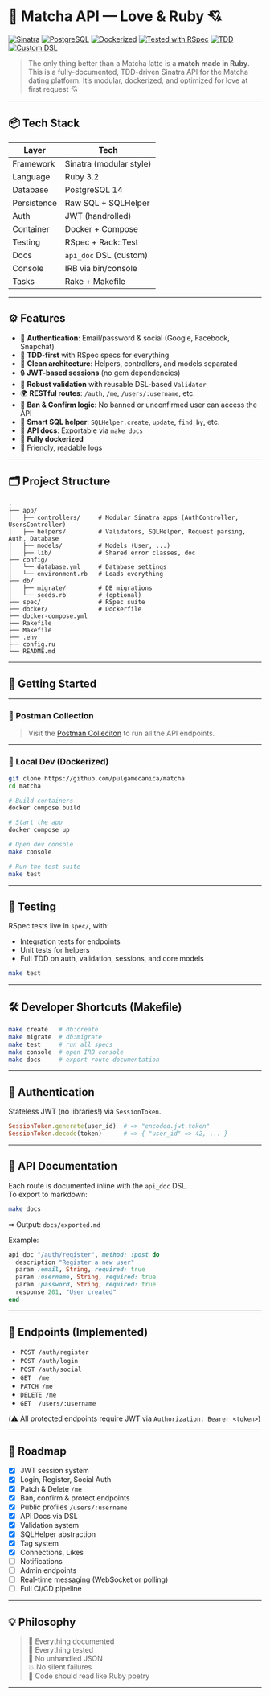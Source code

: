 # 🧪 Matcha API — Love & Ruby 💘

[![Sinatra](https://img.shields.io/badge/Made%20with-Sinatra-ff69b4?logo=sinatra)](http://sinatrarb.com/)
[![PostgreSQL](https://img.shields.io/badge/Database-PostgreSQL-336791?logo=postgresql)](https://www.postgresql.org/)
[![Dockerized](https://img.shields.io/badge/Dockerized-Yes-blue?logo=docker)](https://www.docker.com/)
[![Tested with RSpec](https://img.shields.io/badge/Tested%20with-RSpec-ff4155?logo=ruby)](https://rspec.info/)
[![TDD](https://img.shields.io/badge/TDD-Driven-%23cc0066?logo=testing-library)]()
[![Custom DSL](https://img.shields.io/badge/DSL-api_doc-%23bada55)]()

> The only thing better than a Matcha latte is a **match made in Ruby**.  
> This is a fully-documented, TDD-driven Sinatra API for the Matcha dating platform. It’s modular, dockerized, and optimized for love at first request 💘

---

## 📦 Tech Stack

| Layer         | Tech                    |
|---------------|-------------------------|
| Framework     | Sinatra (modular style) |
| Language      | Ruby 3.2                |
| Database      | PostgreSQL 14           |
| Persistence   | Raw SQL + SQLHelper     |
| Auth          | JWT (handrolled)        |
| Container     | Docker + Compose        |
| Testing       | RSpec + Rack::Test      |
| Docs          | `api_doc` DSL (custom)  |
| Console       | IRB via bin/console     |
| Tasks         | Rake + Makefile         |

---

## ⚙️ Features

- 🔐 **Authentication**: Email/password & social (Google, Facebook, Snapchat)
- 🧪 **TDD-first** with RSpec specs for everything
- 🧼 **Clean architecture**: Helpers, controllers, and models separated
- 🔒 **JWT-based sessions** (no gem dependencies)
- 🧠 **Robust validation** with reusable DSL-based `Validator`
- 🌍 **RESTful routes**: `/auth`, `/me`, `/users/:username`, etc.
- 🚫 **Ban & Confirm logic**: No banned or unconfirmed user can access the API
- 💾 **Smart SQL helper**: `SQLHelper.create`, `update`, `find_by`, etc.
- 🧾 **API docs**: Exportable via `make docs`
- 🐳 **Fully dockerized**
- 💬 Friendly, readable logs

---

## 🗂️ Project Structure

```
.
├── app/
│   ├── controllers/     # Modular Sinatra apps (AuthController, UsersController)
│   ├── helpers/         # Validators, SQLHelper, Request parsing, Auth, Database
│   ├── models/          # Models (User, ...)
│   ├── lib/             # Shared error classes, doc
├── config/
│   └── database.yml     # Database settings
│   └── environment.rb   # Loads everything
├── db/
│   ├── migrate/         # DB migrations
│   └── seeds.rb         # (optional)
├── spec/                # RSpec suite
├── docker/              # Dockerfile
├── docker-compose.yml
├── Rakefile
├── Makefile
├── .env
├── config.ru
└── README.md
```

---

## 🚀 Getting Started

---

### 📘 Postman Collection

> Visit the [Postman Colleciton](https://pulgamecanica.postman.co/workspace/pulgamecanica~fddcef76-1724-4c9d-8f90-c24cfe79c2b9/collection/13231501-422c8247-c0ee-4bec-834b-ede0215c4e05?action=share&creator=13231501) to run all the API endpoints.

---

### 🔧 Local Dev (Dockerized)

```bash
git clone https://github.com/pulgamecanica/matcha
cd matcha

# Build containers
docker compose build

# Start the app
docker compose up

# Open dev console
make console

# Run the test suite
make test
```

---

## 🧪 Testing

RSpec tests live in `spec/`, with:
- Integration tests for endpoints
- Unit tests for helpers
- Full TDD on auth, validation, sessions, and core models

```bash
make test
```

---

## 🛠️ Developer Shortcuts (Makefile)

```bash
make create   # db:create
make migrate  # db:migrate
make test     # run all specs
make console  # open IRB console
make docs     # export route documentation
```

---

## 🔐 Authentication

Stateless JWT (no libraries!) via `SessionToken`.

```rb
SessionToken.generate(user_id)  # => "encoded.jwt.token"
SessionToken.decode(token)      # => { "user_id" => 42, ... }
```

---

## 📘 API Documentation

Each route is documented inline with the `api_doc` DSL.  
To export to markdown:

```bash
make docs
```

➡ Output: `docs/exported.md`

Example:

```ruby
api_doc "/auth/register", method: :post do
  description "Register a new user"
  param :email, String, required: true
  param :username, String, required: true
  param :password, String, required: true
  response 201, "User created"
end
```

---

## 🚀 Endpoints (Implemented)

- `POST /auth/register`
- `POST /auth/login`
- `POST /auth/social`
- `GET  /me`
- `PATCH /me`
- `DELETE /me`
- `GET  /users/:username`

(⚠️ All protected endpoints require JWT via `Authorization: Bearer <token>`)

---

## 🎯 Roadmap

- [x] JWT session system
- [x] Login, Register, Social Auth
- [x] Patch & Delete `/me`
- [x] Ban, confirm & protect endpoints
- [x] Public profiles `/users/:username`
- [x] API Docs via DSL
- [x] Validation system
- [x] SQLHelper abstraction
- [x] Tag system
- [x] Connections, Likes
- [ ] Notifications
- [ ] Admin endpoints
- [ ] Real-time messaging (WebSocket or polling)
- [ ] Full CI/CD pipeline

---

## 💡 Philosophy

> 📜 Everything documented  
> 🧪 Everything tested  
> 🚫 No unhandled JSON  
> 💥 No silent failures  
> 💎 Code should read like Ruby poetry  

---